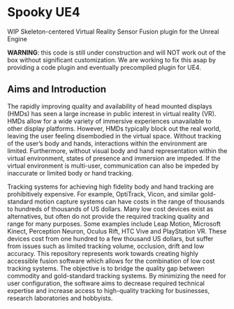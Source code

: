 # Spooky UE4
WIP Skeleton-centered Virtual Reality Sensor Fusion plugin for the Unreal Engine

**WARNING**: this code is still under construction and will NOT work out of the box without significant customization. We are working to fix this asap by providing a code plugin and eventually precompiled plugin for UE4.

## Aims and Introduction
The rapidly improving quality and availability of head mounted displays (HMDs) has seen a large increase in public interest in virtual reality (VR). HMDs allow for a wide variety of immersive experiences unavailable to other display platforms. However, HMDs typically block out the real world, leaving the user feeling disembodied in the virtual space. Without tracking of the user’s body and hands, interactions within the environment are limited. Furthermore, without visual body and hand representation within the virtual environment, states of presence and immersion are impeded. If the virtual environment is multi-user, communication can also be impeded by inaccurate or limited body or hand tracking.
 
Tracking systems for achieving high fidelity body and hand tracking are prohibitively expensive. For example, OptiTrack, Vicon, and similar gold-standard motion capture systems can have costs in the range of thousands to hundreds of thousands of US dollars. Many low cost devices exist as alternatives, but often do not provide the required tracking quality and range for many purposes. Some examples include Leap Motion, Microsoft Kinect, Perception Neuron, Oculus Rift, HTC Vive and PlayStation VR. These devices cost from one hundred to a few thousand US dollars, but suffer from issues such as limited tracking volume, occlusion, drift and low accuracy. This repository represents work towards creating highly accessible fusion software which allows for the combination of low cost tracking systems. The objective is to bridge the quality gap between commodity and gold-standard tracking systems. By minimizing the need for user configuration, the software aims to decrease required technical expertise and increase access to high-quality tracking for businesses, research laboratories and hobbyists.
